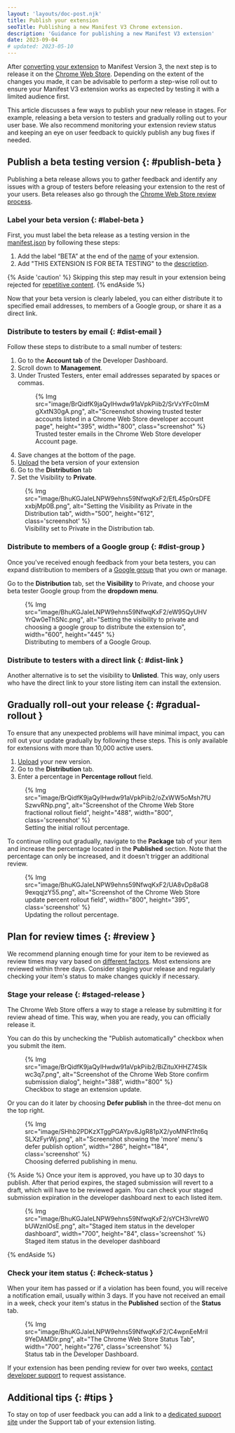 ```yaml
---
layout: 'layouts/doc-post.njk'
title: Publish your extension
seoTitle: Publishing a new Manifest V3 Chrome extension.
description: 'Guidance for publishing a new Manifest V3 extension'
date: 2023-09-04
# updated: 2023-05-10
---
```


After [converting your extension][migration-checklist] to Manifest Version 3, the next step is to
release it on the [Chrome Web Store][cws]. Depending on the extent of the changes you made,
it can be advisable to perform a step-wise roll out to ensure your Manifest V3 extension works as expected
by testing it with a limited audience first. 

This article discusses a few ways to publish your new release in stages. For example, releasing a
beta version to testers and gradually rolling out to your user base. We also recommend monitoring
your extension review status and keeping an eye on user feedback to quickly publish any bug fixes if
needed.

## Publish a beta testing version {: #publish-beta }

Publishing a beta release allows you to gather feedback and identify any issues with a group of testers before releasing your extension to the rest of your users. Beta releases also go through the [Chrome Web Store review process][cws-review].

### Label your beta version {: #label-beta }

First, you must label the beta release as a testing version in the [manifest.json][manifest] by following these steps:

1. Add the label “BETA” at the end of the [name][manifest-name] of your extension.
2. Add "THIS EXTENSION IS FOR BETA TESTING" to the [description][manifest-desc].

{% Aside 'caution' %}
Skipping this step may result in your extension being rejected for [repetitive content][spam-policy]. 
{% endAside %}

Now that your beta version is clearly labeled, you can either distribute it to specified email addresses, to members of a Google group, or share it as a direct link.

### Distribute to testers by email {: #dist-email }

Follow these steps to distribute to a small number of testers:

1. Go to the **Account tab** of the Developer Dashboard.
1. Scroll down to **Management**.
1. Under Trusted Testers, enter email addresses separated by spaces or commas.
    <figure>
        {% Img src="image/BrQidfK9jaQyIHwdw91aVpkPiib2/SrVxYFc0lmMgXxtN30gA.png", alt="Screenshot showing trusted tester accounts listed in a Chrome Web Store developer account page", height="395", width="800", class="screenshot" %}
        <figcaption>
            Trusted tester emails in the Chrome Web Store developer Account page.
        </figcaption>
    </figure>
1. Save changes at the bottom of the page.
1. [Upload][cws-upload] the beta version of your extension
1. Go to the **Distribution** tab
1. Set the Visibility to **Private**. 

<figure>
    {% Img src="image/BhuKGJaIeLNPW9ehns59NfwqKxF2/EfL45p0rsDFExxbjMp0B.png", alt="Setting the Visibility as Private in the Distribution tab", width="500", height="612", class='screenshot' %}
    <figcaption>
    Visibility set to Private in the Distribution tab. 
    </figcaption>
</figure>

### Distribute to members of a Google group {: #dist-group }

Once you've received enough feedback from your beta testers, you can expand distribution to members of a [Google group][google-group] that you own or manage. 

Go to the **Distribution** tab, set the **Visibility** to Private, and choose your beta tester Google group from the **dropdown menu**. 

<figure>
    {% Img src="image/BhuKGJaIeLNPW9ehns59NfwqKxF2/eW95QyUHVYrQw0eThSNc.png", alt="Setting the visibility to private and choosing a google group to distribute the extension to", width="600", height="445" %}
    <figcaption>
        Distributing to members of a Google Group.
    </figcaption>
</figure>

### Distribute to testers with a direct link {: #dist-link }

Another alternative is to set the visibility to **Unlisted**. This way, only users who have the direct link to your store listing item can install the extension.

## Gradually roll-out your release {: #gradual-rollout }

To ensure that any unexpected problems will have minimal impact, you can roll out your update gradually by following these steps. This is only available for extensions with more than 10,000 active users.

1. [Upload][cws-upload] your new version.
2. Go to the **Distribution** tab.
3. Enter a percentage in **Percentage rollout** field.

<figure>
{% Img src="image/BrQidfK9jaQyIHwdw91aVpkPiib2/oZxWW5oMsh7fUSzwvRNp.png", alt="Screenshot of the Chrome Web Store fractional rollout field", height="488", width="800", class='screenshot' %}
    <figcaption>
        Setting the initial rollout percentage.
    </figcaption>
</figure>

To continue rolling out gradually, navigate to the **Package** tab of your item and increase the percentage located in the **Published** section. Note that the percentage can only be increased, and it doesn't trigger an additional review.

<figure>
    {% Img src="image/BhuKGJaIeLNPW9ehns59NfwqKxF2/UA8vDp8aG89exqqjzY55.png", alt="Screenshot of the Chrome Web Store update percent rollout field", width="800", height="395", class='screenshot' %}
    <figcaption>
        Updating the rollout percentage.
    </figcaption>
</figure>

## Plan for review times {: #review }

We recommend planning enough time for your item to be reviewed as review times may vary based on [different factors][review-factors]. Most extensions are reviewed within three days. Consider staging your release and regularly checking your item's status to make changes quickly if necessary.

### Stage your release {: #staged-release }

The Chrome Web Store offers a way to stage a release by submitting it for review ahead of time. This way, when you are ready, you can officially release it. 

You can do this by unchecking the "Publish automatically" checkbox when you submit the item. 

<figure>
    {% Img src="image/BrQidfK9jaQyIHwdw91aVpkPiib2/BiZituXHHZ74SIkwc3q7.png", alt="Screenshot of the Chrome Web Store confirm submission dialog", height="388", width="800" %}
    <figcaption>
        Checkbox to stage an extension update.
    </figcaption>
</figure>

Or you can do it later by choosing **Defer publish** in the three-dot menu on the top right.

<figure>
    {% Img src="image/SHhb2PDKzXTggPGAYpv8JgR81pX2/yoMNFt1ht6qSLXzFyrWj.png", alt="Screenshot showing the 'more' menu's defer publish option", width="286", height="184", class='screenshot' %}
    <figcaption>
      Choosing deferred publishing in menu.
    </figcaption>
</figure>

{% Aside %}
Once your item is approved, you have up to 30 days to publish. After that period expires, the staged submission will revert to a draft, which will have to be reviewed again. You can check your staged submission expiration in the developer dashboard next to each listed item.

<figure>
{% Img src="image/BhuKGJaIeLNPW9ehns59NfwqKxF2/sYCH3lvreW0bUWznlOsE.png", alt="Staged item
status in the developer dashboard", width="700", height="84", class='screenshot' %}
    <figcaption>
    Staged item status in the developer dashboard
    </figcaption>
</figure>

{% endAside %}

### Check your item status {: #check-status }

When your item has passed or if a violation has been found, you will receive a notification email, usually within 3 days. If you have not received an email in a week, check your item's status in the **Published** section of the **Status** tab.

<figure>
    {% Img src="image/BhuKGJaIeLNPW9ehns59NfwqKxF2/C4wpnEeMriI9YeDAMDIr.png", alt="The Chrome Web Store Status Tab", width="700", height="276", class='screenshot' %}
    <figcaption>
        Status tab in the Developer Dashboard.
    </figcaption>
</figure>

If your extension has been pending review for over two weeks, [contact developer support][cws-support] to request assistance.

## Additional tips {: #tips }

To stay on top of user feedback you can add a link to a [dedicated support site][support-site] under the Support tab of your extension listing.

[cws-review]: /docs/webstore/review-process/
[cws-support]: /docs/webstore/review-process/#support
[cws-upload]: /docs/webstore/upload
[cws]: https://chrome.google.com/webstore
[google-group]: https://groups.google.com/my-groups
[manifest-desc]: /docs/extensions/mv3/manifest/description/
[manifest-name]: /docs/extensions/mv3/manifest/name/
[manifest]: /docs/extensions/mv3/manifest/
[migration-checklist]: /docs/extensions/migrating/checklist/
[review-factors]: /docs/webstore/review-process/#review-time-factors
[spam-policy]: /docs/webstore/troubleshooting/#spam
[support-site]: /docs/webstore/manage/#dedicated-support-site
